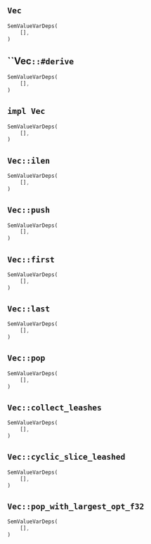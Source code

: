## `Vec`

```rust
SemValueVarDeps(
    [],
)
```

## ``Vec`::#derive`

```rust
SemValueVarDeps(
    [],
)
```

## `impl Vec`

```rust
SemValueVarDeps(
    [],
)
```

## `Vec::ilen`

```rust
SemValueVarDeps(
    [],
)
```

## `Vec::push`

```rust
SemValueVarDeps(
    [],
)
```

## `Vec::first`

```rust
SemValueVarDeps(
    [],
)
```

## `Vec::last`

```rust
SemValueVarDeps(
    [],
)
```

## `Vec::pop`

```rust
SemValueVarDeps(
    [],
)
```

## `Vec::collect_leashes`

```rust
SemValueVarDeps(
    [],
)
```

## `Vec::cyclic_slice_leashed`

```rust
SemValueVarDeps(
    [],
)
```

## `Vec::pop_with_largest_opt_f32`

```rust
SemValueVarDeps(
    [],
)
```
